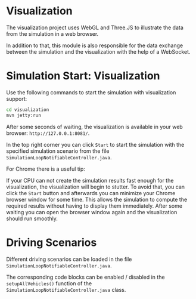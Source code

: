 # Visualization
The visualization project uses WebGL and Three.JS to illustrate the data from the simulation in a web browser.

In addition to that, this module is also responsible for the data exchange between the simulation and the visualization with the help of a WebSocket.

# Simulation Start: Visualization
Use the following commands to start the simulation with visualization support:

```bash
cd visualization
mvn jetty:run
```

After some seconds of waiting, the visualization is available in your web browser: `http://127.0.0.1:8081/`.

In the top right corner you can click `Start` to start the simulation with the specified simulation scenario from the file `SimulationLoopNotifiableController.java`.

For Chrome there is a useful tip:

If your CPU can not create the simulation results fast enough for the visualization, the visualization will begin to stutter. To avoid that, you can click the `Start` button and afterwards you can minimize your Chrome browser window for some time. This allows the simulation to compute the required results without having to display them immediately. After some waiting you can open the browser window again and the visualization should run smoothly.

# Driving Scenarios
Different driving scenarios can be loaded in the file `SimulationLoopNotifiableController.java`.

The corresponding code blocks can be enabled / disabled in the `setupAllVehicles()` function of the `SimulationLoopNotifiableController.java` class.